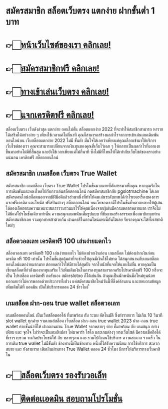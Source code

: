 # สมัครสมาชิก สล็อตเว็บตรง แตกง่าย ฝากขั้นต่ำ 1 บาท

# 👉🏻[หน้าเว็บไซต์ของเรา คลิกเลย!](https://pgslotmachine.com/)
# 👉🏻[สมัครสมาชิกฟรี คลิกเลย!](https://pgslotmachine.jwallet.link/register)
# 👉🏻[ทางเข้าเล่นเว็บตรง คลิกเลย!](https://pgslotmachine.jwallet.link/login)
# 👉🏻[แจกเครดิตฟรี คลิกเลย!](https://pgslotmachine.jwallet.link/contact)

 สล็อตเว็บตรง เว็บดังล่าสุด แตกง่าย ถอนไม่อั้น สล็อตแตกง่าย 2022 ที่จะทำให้สมาชิกสามารถ หารายได้เสริมได้อย่างง่าย ๆ เพียงใช้เวลาแค่ไม่กี่นาที คุณก็สามารถสร้างผลกำไรจากการเข้าเล่นเกมเดิมพันออนไลน์บน เว็บสล็อตแตกง่าย 2022 ไม่มี ขั้นต่ำ มั่นใจได้เลยว่าเพียงแค่คุณเลือกเข้ามาใช้บริการเว็บไซต์ของเรา คุณจะสามารถเปลี่ยนจากเงินทุนของคุณที่เก็บไว้เฉย ๆ ให้กลายเป็นผลกำไรที่งอกเงยขึ้นมาอย่างไม่มีที่สิ้นสุด และยังใช้เวลาเพียงแค่ไม่กี่นาที ซึ่งไม่มีที่ไหนให้ได้เท่ากับเว็บไซต์ของเราอย่างแน่นอน เครดิตฟรี สล็อตออนไลน์  

## สมัครสมาชิก เกมสล็อต เว็บตรง True Wallet
สมัครสมาชิก เกมสล็อต เว็บตรง True Wallet โปรโมชั่นมากมายที่คัดสรรมาเพื่อคุณ หากคุณรักในการเดิมพันและหลงใหลไปกับการเล่นสล็อตออนไลน์ กดสมัครสมาชิกกับ pgslotmachine ได้เลย สมัครออนไลน์สล็อตนอกจากมีฝีมือดีแล้วส่วนหนึ่งที่ทำให้คนเล่นระดับเทพได้กำไรเยอะเรื่องของการแจกฟรีเครดิต และโบนัส ฟรีสปินต่างๆ สล็อตออนไลน์ บนเว็บของเรามีโปรโมชั่นที่หลากหลายให้ผู้เล่นได้ลองเลือกตามความเหมาะสมเรารวบรวมมาไว้ให้คุณเนื่องจากผุ้เล่นมีความหลากหลายมาก เราจึงไม่ได้มีแค่โปรโมชั่นเดียวเท่านั้น ความสนุกเกมพนันเต็มรูปแบบ ที่ทีมงามสร้างสรรมาเพื่อสมาชิกทุกท่าน สมัครสมาชิกเลย รวมทุกค่ายเข้าด้วยกัน ผ่านคาสิโนออนไลน์แห่งนี้กันได้เลย รับรองคุณจะได้ทั้งรสชาติใหม่ๆ 

## สล็อตวอลเลท เครดิตฟรี 100 เล่นง่ายแตกไว
สล็อตวอลเลท เครดิตฟรี 100 เล่นง่ายแตกไว ไม่ต้องฝากเงินก่อน
เกมสล็อต ไม่ต้องฝากเงินก่อน เครดิต ฟรี 100 เท่านั้น โปรโมชั่นสุดคุ้มค่าที่จะช่วยให้คุณมีเงินใช้ไม่ขาด ได้สนุกสนานกับเกมสล็อตออนไลน์แตกง่ายมากมาย ต่อยอดกำไรให้มีรายได้สุดปัง จากโบนัสที่แจกให้แบบไม่อั้น หากคุณเป็นเซียนสล็อตที่กำลังมองหาทุนเสริม ไว้เพิ่มเติมเงินในการลงทุนสามารถกดรับโปรเครดิตฟรี 100 หรือจะเป็น โปรสล็อต เครดิตฟรี กดรับเอง สมัครslotxo ก็ได้เช่นกัน ถ้าคุณเป็นนักพนันมือใหม่ทุนน้อย บอกเลยว่าไม่ควรพลาดด้วยประการทั้งปวง แค่สมัครสมาชิกใหม่วันนี้ที่ลิ้งค์ด้านบน และสอบถามข้อมูลเพิ่มเติมได้ที่ แอดมิน เปิดให้บริการตลอด 24 ชัาวโมง ี้
## เกมสล็อต ฝาก-ถอน true wallet สล็อตวอเลท
เกมสล็อตออนไลน์  เป็นเว็บสล็อตออโต้ ที่มาพร้อม กับ ระบบ อัตโนมัติ ซึ่งทำรายการ ไม่เกิน 10 วินาที slot wallet ทุกค่าย
 รวมเกมส์สล็อต เว็บสล็อต ฝาก-ถอน true wallet 2023
ฝาก-ถอน true wallet ค่ายชั้นนำที่ให้ ฝากถอนผ่าน True Wallet จากหลายๆ ค่าย ที่มาพร้อม กับ เกมสนุก อย่างเพียบ และ จุกใจ ไม่ว่าจะเป็นเกมยิงปลา ไพ่บาคาร่า ไฮโล และเกมต่างๆ ทางเว็บไซต์ มีความเชื่อถือได้ ที่เรารวบรวม จะเกิดประโยชน์ให้ กับ หลายๆคน และ รวมไปถึงคนใช้บริการ ความสะดวก รวดเร็ว ในการเติม true wallet ไม่มีขั้นต่ำ ช่องทางนี้เป็นช่องทาง หนึ่งที่ได้รับความนิยม การใช้บริการ สะดวก สบาย และ ยังสามารถ เติมเงินผ่านทาง  True Wallet ตลอด 24 ชั่วโมง มีการให้บริการทางเว็บคาสิโน

# 👉🏻[สล็อตเว็บตรง รองรับวอเล็ท](https://pgslotmachine.com/)
# 👉🏻[ติดต่อเเอดมิน สอบถามโปรโมชั่น](https://pgslotmachine.jwallet.link/contact)
